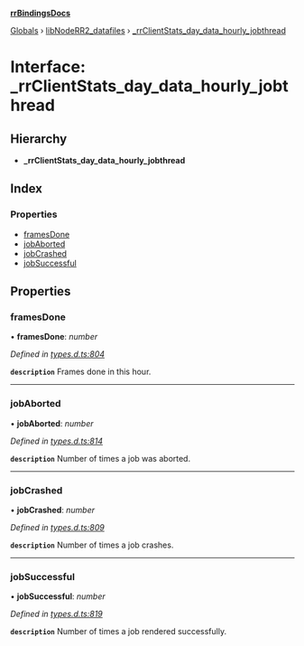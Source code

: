 **[rrBindingsDocs](../README.md)**

[Globals](../README.md) › [libNodeRR2_datafiles](../modules/libnoderr2_datafiles.md) › [_rrClientStats_day_data_hourly_jobthread](libnoderr2_datafiles._rrclientstats_day_data_hourly_jobthread.md)

# Interface: _rrClientStats_day_data_hourly_jobthread

## Hierarchy

* **_rrClientStats_day_data_hourly_jobthread**

## Index

### Properties

* [framesDone](libnoderr2_datafiles._rrclientstats_day_data_hourly_jobthread.md#framesdone)
* [jobAborted](libnoderr2_datafiles._rrclientstats_day_data_hourly_jobthread.md#jobaborted)
* [jobCrashed](libnoderr2_datafiles._rrclientstats_day_data_hourly_jobthread.md#jobcrashed)
* [jobSuccessful](libnoderr2_datafiles._rrclientstats_day_data_hourly_jobthread.md#jobsuccessful)

## Properties

###  framesDone

• **framesDone**: *number*

*Defined in [types.d.ts:804](https://github.com/Novalis15/RoyalRender-OpenExtensions/blob/5ba4523/rrNodeJS_rrBindings/nodeJS/lx64/v6/types.d.ts#L804)*

**`description`** Frames done in this hour.

___

###  jobAborted

• **jobAborted**: *number*

*Defined in [types.d.ts:814](https://github.com/Novalis15/RoyalRender-OpenExtensions/blob/5ba4523/rrNodeJS_rrBindings/nodeJS/lx64/v6/types.d.ts#L814)*

**`description`** Number of times a job was aborted.

___

###  jobCrashed

• **jobCrashed**: *number*

*Defined in [types.d.ts:809](https://github.com/Novalis15/RoyalRender-OpenExtensions/blob/5ba4523/rrNodeJS_rrBindings/nodeJS/lx64/v6/types.d.ts#L809)*

**`description`** Number of times a job crashes.

___

###  jobSuccessful

• **jobSuccessful**: *number*

*Defined in [types.d.ts:819](https://github.com/Novalis15/RoyalRender-OpenExtensions/blob/5ba4523/rrNodeJS_rrBindings/nodeJS/lx64/v6/types.d.ts#L819)*

**`description`** Number of times a job rendered successfully.